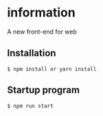 # information

A new front-end for web

## Installation

    $ npm install or yarn install
    
## Startup program

    $ npm run start

